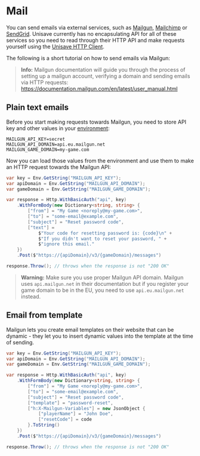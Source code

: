 # Mail

You can send emails via external services, such as [Mailgun](https://www.mailgun.com/), [Mailchimp](https://mailchimp.com/) or [SendGrid](https://sendgrid.com/). Unisave currently has no encapsulating API for all of these services so you need to read through their HTTP API and make requests yourself using the [Unisave HTTP Client](http-client).

The following is a short tutorial on how to send emails via Mailgun:

> **Info:** Mailgun documentation will guide you through the process of setting up a mailgun account, verifying a domain and sending emails via HTTP requests: https://documentation.mailgun.com/en/latest/user_manual.html


## Plain text emails

Before you start making requests towards Mailgun, you need to store API key and other values in your [environment](environments):

    MAILGUN_API_KEY=secret
    MAILGUN_API_DOMAIN=api.eu.mailgun.net
    MAILGUN_GAME_DOMAIN=my-game.com

Now you can load those values from the environment and use them to make an HTTP request towards the Mailgun API:


```cs
var key = Env.GetString("MAILGUN_API_KEY");
var apiDomain = Env.GetString("MAILGUN_API_DOMAIN");
var gameDomain = Env.GetString("MAILGUN_GAME_DOMAIN");

var response = Http.WithBasicAuth("api", key)
    .WithFormBody(new Dictionary<string, string> {
        ["from"] = "My Game <noreply@my-game.com>",
        ["to"] = "some-email@example.com",
        ["subject"] = "Reset password code",
        ["text"] = 
            $"Your code for resetting password is: {code}\n" +
            $"If you didn't want to reset your password, " +
            $"ignore this email."
    })
    .Post($"https://{apiDomain}/v3/{gameDomain}/messages")

response.Throw(); // throws when the response is not "200 OK"
```

> **Warning:** Make sure you use proper Mailgun API domain. Mailgun uses `api.mailgun.net` in their documentation but if you register your game domain to be in the EU, you need to use `api.eu.mailgun.net` instead.


## Email from template

Mailgun lets you create email templates on their website that can be dynamic - they let you to insert dynamic values into the template at the time of sending.

```cs
var key = Env.GetString("MAILGUN_API_KEY");
var apiDomain = Env.GetString("MAILGUN_API_DOMAIN");
var gameDomain = Env.GetString("MAILGUN_GAME_DOMAIN");

var response = Http.WithBasicAuth("api", key)
    .WithFormBody(new Dictionary<string, string> {
        ["from"] = "My Game <noreply@my-game.com>",
        ["to"] = "some-email@example.com",
        ["subject"] = "Reset password code",
        ["template"] = "password-reset",
        ["h:X-Mailgun-Variables"] = new JsonObject {
            ["playerName"] = "John Doe",
            ["resetCode"] = code
        }.ToString()
    })
    .Post($"https://{apiDomain}/v3/{gameDomain}/messages")

response.Throw(); // throws when the response is not "200 OK"
```
